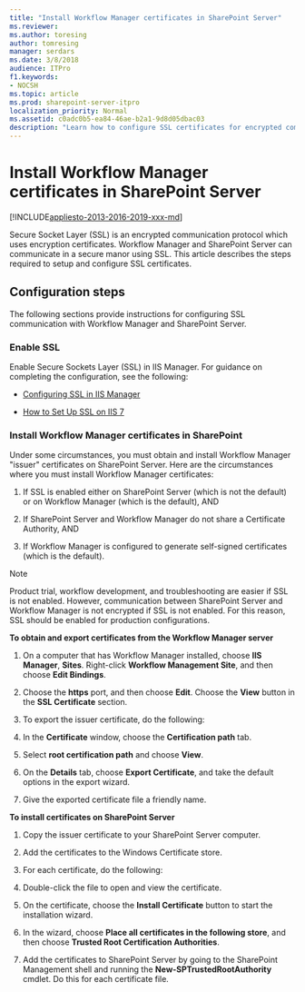 ```yaml
---
title: "Install Workflow Manager certificates in SharePoint Server"
ms.reviewer: 
ms.author: toresing
author: tomresing
manager: serdars
ms.date: 3/8/2018
audience: ITPro
f1.keywords:
- NOCSH
ms.topic: article
ms.prod: sharepoint-server-itpro
localization_priority: Normal
ms.assetid: c0adc0b5-ea84-46ae-b2a1-9d8d05dbac03
description: "Learn how to configure SSL certificates for encrypted communication between Workflow Manager and SharePoint Server."
---
```


# Install Workflow Manager certificates in SharePoint Server

[!INCLUDE[appliesto-2013-2016-2019-xxx-md](../includes/appliesto-2013-2016-2019-xxx-md.md)] 
  
Secure Socket Layer (SSL) is an encrypted communication protocol which uses encryption certificates. Workflow Manager and SharePoint Server can communicate in a secure manor using SSL. This article describes the steps required to setup and configure SSL certificates.
  
## Configuration steps

The following sections provide instructions for configuring SSL communication with Workflow Manager and SharePoint Server.
  
### Enable SSL
<a name="appendix1"> </a>

Enable Secure Sockets Layer (SSL) in IIS Manager. For guidance on completing the configuration, see the following:
  
- [Configuring SSL in IIS Manager](/iis/manage/configuring-security/configuring-ssl-in-iis-manager)
    
- [How to Set Up SSL on IIS 7](/iis/manage/configuring-security/how-to-set-up-ssl-on-iis)
    
### Install Workflow Manager certificates in SharePoint
<a name="appendix2"> </a>

Under some circumstances, you must obtain and install Workflow Manager "issuer" certificates on SharePoint Server. Here are the circumstances where you must install Workflow Manager certificates:
  
1. If SSL is enabled either on SharePoint Server (which is not the default) or on Workflow Manager (which is the default), AND 
    
2. If SharePoint Server and Workflow Manager do not share a Certificate Authority, AND 
    
3. If Workflow Manager is configured to generate self-signed certificates (which is the default).
    
> [!NOTE]
> Product trial, workflow development, and troubleshooting are easier if SSL is not enabled. However, communication between SharePoint Server and Workflow Manager is not encrypted if SSL is not enabled. For this reason, SSL should be enabled for production configurations. 
  
 **To obtain and export certificates from the Workflow Manager server**
  
1. On a computer that has Workflow Manager installed, choose **IIS Manager**, **Sites**. Right-click **Workflow Management Site**, and then choose **Edit Bindings**.
    
2. Choose the **https** port, and then choose **Edit**. Choose the **View** button in the **SSL Certificate** section. 
    
3. To export the issuer certificate, do the following:
    
1. In the **Certificate** window, choose the **Certification path** tab. 
    
2. Select **root certification path** and choose **View**.
    
3. On the **Details** tab, choose **Export Certificate**, and take the default options in the export wizard.
    
4. Give the exported certificate file a friendly name.
    
 **To install certificates on SharePoint Server**
  
1. Copy the issuer certificate to your SharePoint Server computer.
    
2. Add the certificates to the Windows Certificate store.
    
3. For each certificate, do the following:
    
1. Double-click the file to open and view the certificate.
    
2. On the certificate, choose the **Install Certificate** button to start the installation wizard. 
    
3. In the wizard, choose **Place all certificates in the following store**, and then choose **Trusted Root Certification Authorities**.
    
4. Add the certificates to SharePoint Server by going to the SharePoint Management shell and running the **New-SPTrustedRootAuthority** cmdlet. Do this for each certificate file. 
    

